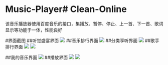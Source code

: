 # Music-Player# Clean-Online
该音乐播放器使用百度音乐的接口，集播放、暂停、停止、上一首、下一首、歌词显示等功能于一体，性能良好



#界面截图
##听觉盛宴界面
![](http://ww2.sinaimg.cn/large/0060lm7Tgw1f61x8g9687j30ko124qbh.jpg)
##音乐排行界面
![](http://ww2.sinaimg.cn/large/0060lm7Tgw1f61x8gc1tkj30kq126aib.jpg)
##分类享听界面
![](http://ww3.sinaimg.cn/large/0060lm7Tgw1f61x86z7u4j30kk122q9f.jpg)
##歌手排行界面
![](http://ww1.sinaimg.cn/large/0060lm7Tgw1f61x8ge4cqj30km124jx5.jpg)
![](http://ww4.sinaimg.cn/large/0060lm7Tgw1f61x8dvqt2j30kk124tew.jpg)

##我的音乐界面
![](http://ww1.sinaimg.cn/large/0060lm7Tgw1f61x84e700j30kq122jsw.jpg)
##播放界面
![](http://ww1.sinaimg.cn/large/0060lm7Tgw1f61x8cygykj30kq122dlm.jpg)
![](http://ww1.sinaimg.cn/large/0060lm7Tgw1f61x8e5w7ej30km122tdj.jpg)



